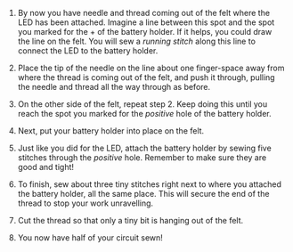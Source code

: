1. By now you have needle and thread coming out of the felt where the LED has been attached. Imagine a line between this spot and the spot you marked for the + of the battery holder. If it helps, you could draw the line on the felt. You will sew a *running stitch* along this line to connect the LED to the battery holder. 

2. Place the tip of the needle on the line about one finger-space away from where the thread is coming out of the felt, and push it through, pulling the needle and thread all the way through as before.

3. On the other side of the felt, repeat step 2. Keep doing this until you reach the spot you marked for the *positive* hole of the battery holder.

4. Next, put your battery holder into place on the felt.

5. Just like you did for the LED, attach the battery holder by sewing five stitches through the *positive* hole. Remember to make sure they are good and tight!

6. To finish, sew about three tiny stitches right next to where you attached the battery holder, all the same place. This will secure the end of the thread to stop your work unravelling.

7. Cut the thread so that only a tiny bit is hanging out of the felt. 

8. You now have half of your circuit sewn!

